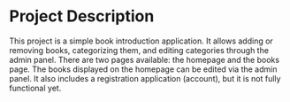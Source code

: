 # Project Description
This project is a simple book introduction application. 
It allows adding or removing books, categorizing them, and editing categories through the admin panel. 
There are two pages available: the homepage and the books page. The books displayed on the homepage can be edited via the admin panel.
It also includes a registration application (account), but it is not fully functional yet.
